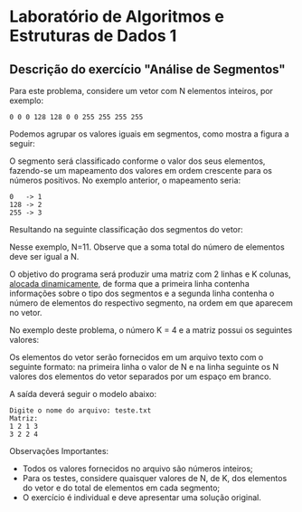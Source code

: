 # Laboratório de Algoritmos e Estruturas de Dados 1

## Descrição do exercício "Análise de Segmentos"
<p>Para este problema, considere um vetor com N elementos inteiros, por exemplo:</p>

```
0 0 0 128 128 0 0 255 255 255 255
```

<p>Podemos agrupar os valores iguais em segmentos, como mostra a figura a seguir:</p>

<!-- imagens aqui !-->

<p>O segmento será classificado conforme o valor dos seus elementos, fazendo-se um mapeamento dos valores em ordem crescente para os números positivos. No exemplo anterior, o mapeamento seria:</p>

```
0   -> 1
128 -> 2
255 -> 3
```

<p>Resultando na seguinte classificação dos segmentos do vetor:</p>

<!-- imagens aqui !-->

<p>Nesse exemplo, N=11. Observe que a soma total do número de elementos deve ser igual a N.</p>

<p>O objetivo do programa será produzir uma matriz com 2 linhas e K colunas, <u>alocada dinamicamente</u>, de forma que a primeira linha contenha informações sobre o tipo dos segmentos e a segunda linha contenha o número de elementos do respectivo segmento, na ordem em que aparecem no vetor.</p>

<p>No exemplo deste problema, o número K = 4 e a matriz possui os seguintes valores:</p>

<!-- imagens aqui !-->

<p>Os elementos do vetor serão fornecidos em um arquivo texto com o seguinte formato: na primeira linha o valor de N e na linha seguinte os N valores dos elementos do vetor separados por um espaço em branco.</p>

<p>A saída deverá seguir o modelo abaixo:</p>

```
Digite o nome do arquivo: teste.txt
Matriz:
1 2 1 3
3 2 2 4
```

<p>Observações Importantes:</p>

- Todos os valores fornecidos no arquivo são números inteiros;
- Para os testes, considere quaisquer valores de N, de K, dos elementos do vetor e do total de elementos em cada segmento;
- O exercício é individual e deve apresentar uma solução original.